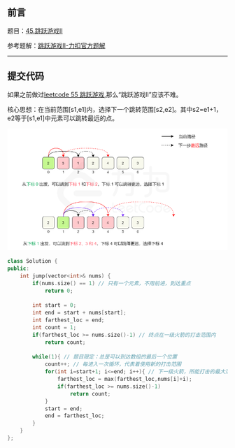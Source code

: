 ## 前言

题目：[45.跳跃游戏II](https://leetcode-cn.com/problems/jump-game-ii/)

参考题解：[跳跃游戏II-力扣官方题解](https://leetcode-cn.com/problems/jump-game-ii/solution/tiao-yue-you-xi-ii-by-leetcode-solution/)

---

## 提交代码

如果之前做过[leetcode 55 跳跃游戏](https://blog.csdn.net/sinat_38816924/article/details/120626239),那么“跳跃游戏II”应该不难。

核心思想：在当前范围[s1,e1]内，选择下一个跳转范围[s2,e2]。其中s2=e1+1，e2等于[s1,e1]中元素可以跳转最远的点。

![image-20211006171135102](45_跳跃游戏II.assets/image-20211006171135102.png)

```c++
class Solution {
public:
    int jump(vector<int>& nums) {
        if(nums.size() == 1) // 只有一个元素，不用前进，到达重点
            return 0;
        
        int start = 0;
        int end = start + nums[start];
        int farthest_loc = end;
        int count = 1;
        if(farthest_loc >= nums.size()-1) // 终点在一级火箭的打击范围内
            return count;
        
        while(1){ // 题目限定：总是可以到达数组的最后一个位置
            count++; // 每进入一次循环，代表着使用新的打击范围
            for(int i=start+1; i<=end; i++){ // 下一级火箭，所能打击的最大范围
                farthest_loc = max(farthest_loc,nums[i]+i);
                if(farthest_loc >= nums.size()-1)
                    return count;
            }
            start = end;
            end = farthest_loc;
        }
    }
};
```

